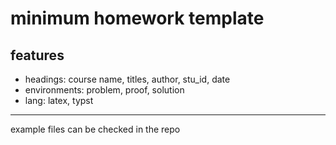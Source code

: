# minimum homework template
## features
- headings: course name, titles, author, stu_id, date
- environments: problem, proof, solution
- lang: latex, typst

---
example files can be checked in the repo